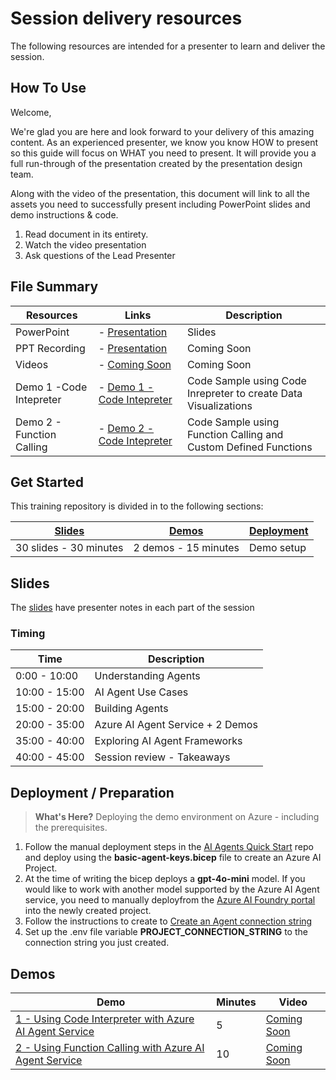 # Session delivery resources

The following resources are intended for a presenter to learn and deliver the session.

## How To Use

Welcome,

We're glad you are here and look forward to your delivery of this amazing content. As an experienced presenter, we know you know HOW to present so this guide will focus on WHAT you need to present. It will provide you a full run-through of the presentation created by the presentation design team. 

Along with the video of the presentation, this document will link to all the assets you need to successfully present including PowerPoint slides and demo instructions &
code.

1.  Read document in its entirety.
2.  Watch the video presentation
3.  Ask questions of the Lead Presenter

## File Summary
| Resources          | Links                            | Description |
|-------------------|----------------------------------|-------------------|
| PowerPoint        | - [Presentation](presentations.md) | Slides |
| PPT Recording     | - [Presentation](https://globaleventcdn.blob.core.windows.net/assets/data/data10/DATA10.mp4) | Coming Soon  |
| Videos            | - [Coming Soon](https://myignite.techcommunity.microsoft.com/sessions/84354) | Coming Soon |
| Demo 1 -Code Intepreter            | - [Demo 1 - Code Intepreter](demo-1/demo-1-codeintrepreter.ipynb) | Code Sample using Code Inrepreter to create Data Visualizations | 
| Demo 2  - Function Calling            | - [Demo 2 - Code Intepreter](demo-2/demo-2-functioncalling.ipynb) | Code Sample using Function Calling and Custom Defined Functions | 


## Get Started

This training repository is divided in to the following sections:

| [Slides](#slides) | [Demos](demos/README.md) | [Deployment](deployment/README.md) | 
|-------------------|---------------------------|--------------------------------------
| 30 slides - 30 minutes| 2 demos - 15 minutes | Demo setup

## Slides

The [slides](presentations.md) have presenter notes in each part of the session

### Timing

| Time        | Description 
--------------|-------------
0:00 - 10:00   | Understanding Agents 
10:00 - 15:00  | AI Agent Use Cases 
15:00 - 20:00 | Building Agents 
20:00 - 35:00 | Azure AI Agent Service + 2 Demos 
35:00 - 40:00 | Exploring AI Agent Frameworks 
40:00 - 45:00 | Session review - Takeaways 

## Deployment / Preparation

>**What's Here?** Deploying the demo environment on Azure - including the prerequisites.

1. Follow the manual deployment steps in the [AI Agents Quick Start](https://github.com/Azure/azure-ai-agents) repo and deploy using the **basic-agent-keys.bicep** file to create an Azure AI Project.
2. At the time of writing the bicep deploys a **gpt-4o-mini** model. If you would like to work with another model supported by the Azure AI Agent service, you need to manually deployfrom the [Azure AI Foundry portal](https://ai.azure.com) into the newly created project.
3. Follow the instructions to create to [Create an Agent connection string](https://github.com/Azure/azure-ai-agents/blob/main/quickstart.md#create-an-agent)
5. Set up the .env file variable **PROJECT_CONNECTION_STRING** to the connection string you just created.



## Demos

| Demo 	                                                                                               | Minutes | Video |
-------------------------------------------------------------------------------------------------------|---------|----------------- | 
|  [1 - Using Code Interpreter with Azure AI Agent Service](demo-1/demo-1-codeintrepreter.ipynb) | 5       | [Coming Soon](https://globaleventcdn.blob.core.windows.net/assets/data/data10/Data10-Demo-NoAudio.mp4) |
|  [2 - Using Function Calling with Azure AI Agent Service](demo-1/demo-1-codeintrepreter.ipynb) | 10       | [Coming Soon](https://globaleventcdn.blob.core.windows.net/assets/data/data10/Data10-Demo-NoAudio.mp4) |

